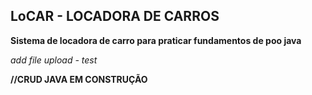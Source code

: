 
## LoCAR - LOCADORA DE CARROS


**Sistema de locadora de carro para praticar fundamentos de poo java**




_add file upload - test_

**//CRUD JAVA EM CONSTRUÇÃO**

